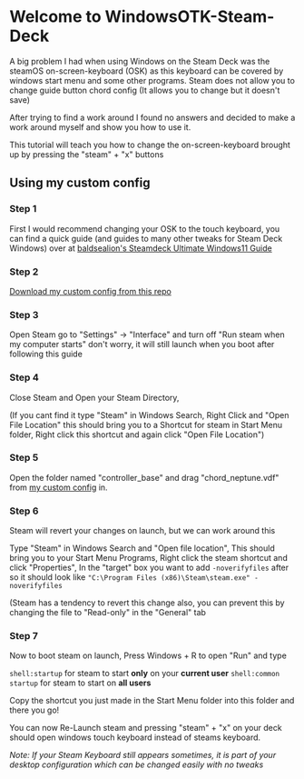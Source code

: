 # Welcome to WindowsOTK-Steam-Deck

A big problem I had when using Windows on the Steam Deck was the steamOS on-screen-keyboard (OSK) as this keyboard can be covered by windows start menu and some other programs. Steam does not allow you to change guide button chord config (It allows you to change but it doesn't save)

After trying to find a work around I found no answers and decided to make a work around myself and show you how to use it.

This tutorial will teach you how to change the on-screen-keyboard brought up by pressing the "steam" + "x" buttons

## Using my custom config

### Step 1
First I would recommend changing your OSK to the touch keyboard, you can find a quick guide (and guides to many other tweaks for Steam Deck Windows) over at [baldsealion's Steamdeck Ultimate Windows11 Guide](https://github.com/baldsealion/Steamdeck-Ultimate-Windows11-Guide/wiki/1.2-Windows-OS-Tweaks#replace-on-screen-keyboard-with-touch-keyboard)

### Step 2
[Download my custom config from this repo](https://github.com/prey-io/WindowsOTK-Steam-Deck/archive/refs/heads/main.zip)

### Step 3
Open Steam go to "Settings" -> "Interface" and turn off "Run steam when my computer starts" don't worry, it will still launch when you boot after following this guide

### Step 4
Close Steam and Open your Steam Directory,

(If you cant find it type "Steam" in Windows Search, Right Click and "Open File Location" this should bring you to a Shortcut for steam in Start Menu folder, Right click this shortcut and again click "Open File Location")

### Step 5
Open the folder named "controller_base" and drag "chord_neptune.vdf" from [my custom config](https://github.com/prey-io/WindowsOTK-Steam-Deck/archive/refs/heads/main.zip) in.

### Step 6
Steam will revert your changes on launch, but we can work around this

Type "Steam" in Windows Search and "Open file location", This should bring you to your Start Menu Programs, Right click the steam shortcut and click "Properties", In the "target" box you want to add `-noverifyfiles` after so it should look like `"C:\Program Files (x86)\Steam\steam.exe" -noverifyfiles`

(Steam has a tendency to revert this change also, you can prevent this by changing the file to "Read-only" in the "General" tab

### Step 7
Now to boot steam on launch,
Press Windows + R to open "Run" and type 

`shell:startup` for steam to start **only** on your **current user**
`shell:common startup` for steam to start on **all users**

Copy the shortcut you just made in the Start Menu folder into this folder and there you go!

You can now Re-Launch steam and pressing "steam" + "x" on your deck should open windows touch keyboard instead of steams keyboard.


_Note: If your Steam Keyboard still appears sometimes, it is part of your desktop configuration which can be changed easily with no tweaks_
